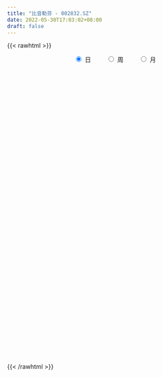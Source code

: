 ```yaml
---
title: "比音勒芬 - 002832.SZ"
date: 2022-05-30T17:03:02+08:00
draft: false
---
```

{{< rawhtml >}}
    <div style="text-align: center">
        <label style="padding: 1rem;"><input style="margin-right: .5rem" type="radio" name="period" value="D" checked onclick="period_change(this)">日</label>
        <label style="padding: 1rem;"><input style="margin-right: .5rem" type="radio" name="period" value="W" onclick="period_change(this)">周</label>
        <label style="padding: 1rem;"><input style="margin-right: .5rem" type="radio" name="period" value="M" onclick="period_change(this)">月</label>
    </div>
    <div id="chart" style="height: 700px;"></div> 
    <script type="text/javascript">
        const D_v = [31095.25,28298.16,28708.47,22265.37,25855.12,61989.12,33542.66,46632.98,72041.82,51625.6,141077.84,60996.74,45576.62,89212.61,60672.39,52109.45,39922.81,33718.55,26358.1,33351.91,23350.65,78663.39,47189.46,30740.96,36079.73,28774.46,31901.13,50695.55,47678.76,36410.53,38084.11,33193.71,40338.37,36849.42,36029.01,51735.85,88504.7,46255.34,72265.17,55373.95,37856.73,21311.08,36491.86,21344.39,37759.54,35516.59,30039.54,35761.53,36277.47,37325.4,31688.03,22066.62,37197.02,19528.69,54037.92,85613.57,61662.5,49482.1,42688.82,31512.76,24110.54,43209.8,30312.35,50744.04,41322.55,42572.52,52702.55,48935.84,34698.28,27561.57,57666.26,38979.44,51743.74,30324.91,42586.35,48223.02,33499.56,76053.47,66602.47,45040.58,49835.38,24981.3,89288.32,69700.12,40066.7,46380.34,43558.03,34465.03,34798.62,29183.43,51936.4,35725.85,37809.29,23827.16,33274.79,24809.07,32519.78,19708.7,20140.22,36241.15,37484.84,23471.95,16298.86,32169.69,41837.3,23373.08,21864.82,21605.9,25476.34,72157.84,49349.41,43020.09,40562.37,24824.8,24406.32,35270.4,20894.94,23123.82,24092.62,16543.27,19397.43,25514.36,12348.36,25366.65,27708.95,21210.71,13253.84,19311.07,17795.62,12158.15,28904.68,27813.94,23929.13,32082.73,61011.62,51843.47,35230.65,33227.6,45897.17,59569.84,29996.86,28187.76,22404.21,26837.08,33386.99,36927.88,21507.98,39401.94,26177.93,28827.27,16188.8,31614.38,28116.22,62051.09,59644.88,36069.62,30669.53,18026.57,33107.77,44034.86,25544.02,14184.31,19612.28,22538.74,17985.78,41865.42,21342.77,19242.3,22482.5,20461.0,35789.95,28577.41,25697.68,27156.88,25256.0,26635.6,33194.45,30292.95,24227.85,27745.54,34533.19,17505.69,11307.68,18884.66,24299.71,33932.15,30252.55,28908.66,34894.82,18428.06,34712.22,19350.71,26495.12,27884.49,27799.2,64058.51,64882.44,37389.62,25270.6,24789.92,39779.48,41689.99,35356.01,21164.7,12420.92,32516.04,22494.38,10537.0,32235.59,18102.6,26843.43,17435.47,25563.21,21725.85,26789.38,26289.28,11306.94,27761.49,18681.82,14012.45,12877.34,22194.59,72048.78,37296.84,43317.58,33417.88,35597.62,43979.31,39050.79,38710.28,47310.58,46988.93,55859.96,67446.13,42188.7,31863.69,42817.54,27907.16,23800.03,15742.83,16550.49,20083.72,13460.61,22034.77,16260.06,26545.15,18631.53,15780.22,19432.9,17922.33]
const D_histogram = [0.0,-0.021442735,-0.0021773823,-0.0120087854,-0.0307023577,0.0091575923,0.032534083,0.0486892754,0.1079193035,0.1516958158,0.2336000262,0.2626789833,0.2685099868,0.2872316789,0.2909541889,0.2856808082,0.24223019,0.1671187027,0.0940031276,0.0024317827,-0.0448392261,0.0132797703,0.0397940598,0.0115844355,0.0243196787,0.0153254822,0.0032378272,0.0919968438,0.1180207732,0.1239076766,0.1266652612,0.0961340656,0.0801662177,0.0323652415,0.0228588451,-0.0910851633,-0.2298463704,-0.2672363536,-0.1900182627,-0.0745751631,-0.0469924366,-0.0528433578,-0.0473138541,-0.0833347728,-0.1471495384,-0.1736501586,-0.2126304268,-0.1950015251,-0.2457553958,-0.2621210455,-0.1942125259,-0.1780699023,-0.108659659,-0.0520110807,0.0059130211,0.1426350752,0.2855159773,0.2983955267,0.370750866,0.3468347946,0.2802716506,0.1802560524,0.0883559592,0.02530398,-0.0208861806,0.0480695505,0.0272043559,0.032121362,0.0573344198,0.0268077157,-0.0792360893,-0.1522062969,-0.1811291876,-0.2066802996,-0.2417092578,-0.2075394295,-0.2136401432,-0.10632876,-0.0411678189,-0.0057479726,-0.0137872934,-0.0294678206,0.0658232493,0.1661733991,0.1919412586,0.1206726923,0.0641585127,0.0139648437,-0.0660439138,-0.1495464695,-0.1807429039,-0.1777457332,-0.2551769335,-0.2577630226,-0.2235635878,-0.1803544763,-0.137819539,-0.1384660991,-0.1173270746,-0.1357044826,-0.0869562703,-0.0393355952,-0.0267371714,-0.0411567433,-0.0748518524,-0.0880590604,-0.0741300913,-0.0807681594,-0.1169959515,-0.1185501003,-0.0590910356,-0.0109592272,0.0128966431,0.0145132776,0.0116456144,-0.0156069407,-0.0451920987,-0.0637363793,-0.0499923497,-0.0223607647,0.0004523863,0.0375556246,0.0586106438,0.0932585147,0.0935539632,0.0982545047,0.0822713622,0.0929032117,0.0671172541,0.0337439752,-0.0301539121,-0.0676460147,-0.0979550856,-0.1289698033,-0.1744614318,-0.1866775767,-0.1827150164,-0.1281981083,-0.0739165169,0.0388054799,0.116427078,0.1421869474,0.1369573253,0.1154569657,0.0929186537,0.0732521952,0.0466771007,0.0859816079,0.0871024232,0.0665858676,0.0461947091,0.0625836898,0.0493316632,0.1004082702,0.1569896155,0.1798739638,0.1672645498,0.1409844061,0.1371863324,0.155662307,0.1586961243,0.1470631218,0.1258736989,0.0829257971,0.041804207,-0.0292974901,-0.0598747265,-0.097136002,-0.1447083097,-0.1971960876,-0.2221222456,-0.2158350261,-0.1981178175,-0.1596738418,-0.097126565,-0.0225292666,0.0710778264,0.1498328453,0.1452476509,0.1062046858,0.0371580662,0.0083619519,-0.0198806863,-0.0462505785,-0.0106084748,0.0180231195,0.0579494377,0.079755629,0.1214265886,0.1558564145,0.2097527836,0.2017093923,0.16629245,0.1203013098,0.0366340226,-0.0976161178,-0.1497350109,-0.1051825365,-0.1067950724,-0.1612657152,-0.2048004924,-0.2132048686,-0.2005782116,-0.124558508,-0.0858967687,-0.0182361996,0.0475023668,0.0580659129,0.0429333723,0.0021796151,-0.0761141484,-0.1111181821,-0.1354079441,-0.1297022711,-0.0873305776,-0.0865407935,-0.0886835436,-0.1376604362,-0.1626949021,-0.1569996701,-0.1204971987,-0.1486490152,-0.0693678707,-0.0116252657,0.0123861644,0.0139685981,0.0205234794,-0.0046569386,-0.0783921164,-0.091086286,-0.1291039214,-0.0843419409,0.0107886111,0.1031215925,0.2064947741,0.2579294421,0.2990529579,0.2906711501,0.313578565,0.3075950105,0.3022610517,0.2586343494,0.2067438874,0.1685154259,0.1136665414,0.0510164978,-0.0114406894,-0.0372916282,-0.0240802728,-0.0099974644]
const D_fast = [0.0,-0.0268034188,-0.0080824117,-0.0209160111,-0.0472851729,-0.0051358247,0.0263741868,0.0547016979,0.140911552,0.2226120182,0.3629162352,0.4576649381,0.5306234382,0.6211530502,0.6976141074,0.7637609287,0.780867858,0.7475360463,0.6979212532,0.606957854,0.5484770386,0.6099159776,0.646378782,0.6210652666,0.6398804295,0.6347176035,0.6234394053,0.7351976329,0.7907267556,0.8275905781,0.8620144781,0.8555167988,0.8595905054,0.8198808395,0.8160891544,0.6793738552,0.4831510555,0.3789519839,0.4086655091,0.505464818,0.5212994353,0.5022376746,0.4959387148,0.4390841029,0.3384819527,0.2685687929,0.1764309179,0.1453094384,0.0331167188,-0.0487791923,-0.0294238042,-0.0577986562,-0.0155533277,0.0280924805,0.0874948375,0.2598756604,0.4741355569,0.5616139879,0.7266570437,0.789449671,0.7929544397,0.7380028546,0.6681917511,0.6114657669,0.5600540611,0.6410271798,0.6269630742,0.6399104208,0.6794570836,0.6556323085,0.5297794811,0.4187576992,0.3445525117,0.2673313248,0.1718750521,0.1541600231,0.0946492736,0.1753784667,0.2302474532,0.2642303063,0.2527441622,0.2296966799,0.341443562,0.4833370616,0.5570902358,0.5159898425,0.4755152911,0.428812833,0.3322930971,0.211403924,0.1350217636,0.093582501,-0.0476429326,-0.1146697774,-0.1363612396,-0.1382407471,-0.1301606946,-0.1654237794,-0.1736165236,-0.2259200523,-0.1989109075,-0.1611241313,-0.1552100003,-0.179918758,-0.2323268303,-0.2675488033,-0.2721523571,-0.298982465,-0.364459245,-0.3956509189,-0.3509646131,-0.3055726115,-0.2784925804,-0.2732476265,-0.2732038861,-0.3043581764,-0.345241359,-0.3797197345,-0.3784737923,-0.3564323985,-0.3335061508,-0.2870140064,-0.2513063262,-0.1933438266,-0.1696598873,-0.1403957197,-0.1358110217,-0.1019533692,-0.1109600133,-0.1358972984,-0.2073336637,-0.2617372699,-0.3165351122,-0.3797922808,-0.4688992673,-0.5277848063,-0.5695010001,-0.5470336191,-0.5112311569,-0.3888077901,-0.2820794225,-0.2207728163,-0.191763107,-0.1843992253,-0.1837078738,-0.1850612836,-0.1999671028,-0.1391671937,-0.1162707726,-0.1201408613,-0.1289833426,-0.0969484394,-0.0978675501,-0.0216888756,0.0741398736,0.1419927128,0.1711994362,0.180165394,0.2106639035,0.2680554548,0.3107633031,0.3358960812,0.346175083,0.3239586305,0.2932880921,0.2148620225,0.1693161045,0.1077708285,0.0240214433,-0.0777653564,-0.1582220758,-0.2058936129,-0.2377058586,-0.2391803434,-0.2009147079,-0.1319497261,-0.0205731765,0.0956400538,0.127366772,0.1148749784,0.0551178754,0.0284122491,-0.0048005607,-0.0427330976,-0.0097431125,0.0233942617,0.0778079393,0.1195530379,0.1915806446,0.2649745741,0.3713091391,0.4136930959,0.419849266,0.4039334533,0.3294246718,0.170770502,0.0812178561,0.0994746964,0.0711633924,-0.0236236793,-0.1183585795,-0.1800641729,-0.2175820688,-0.1727019922,-0.1555144451,-0.0924129259,-0.0147987678,0.0102812565,0.005882059,-0.0343267944,-0.1316490951,-0.1944326742,-0.2525744223,-0.279294317,-0.2587552679,-0.2796006822,-0.3039143182,-0.3873063199,-0.4530145113,-0.4865691968,-0.4801910251,-0.5455050954,-0.4835659186,-0.42872963,-0.4016216588,-0.3965470756,-0.3848613244,-0.4112059771,-0.5045391839,-0.5400049251,-0.6102985408,-0.5866220455,-0.4887943407,-0.3706809613,-0.2156840861,-0.0997670575,0.0161196977,0.0804056774,0.1817077336,0.2526229317,0.3228542358,0.3438861209,0.3436816307,0.3475820257,0.3211497766,0.2712538574,0.2059364978,0.170762652,0.1779539392,0.1895373815]
const D_slow = [0.0,-0.0053606838,-0.0059050293,-0.0089072257,-0.0165828151,-0.014293417,-0.0061598963,0.0060124226,0.0329922484,0.0709162024,0.129316209,0.1949859548,0.2621134515,0.3339213712,0.4066599184,0.4780801205,0.538637668,0.5804173437,0.6039181256,0.6045260712,0.5933162647,0.5966362073,0.6065847222,0.6094808311,0.6155607508,0.6193921213,0.6202015781,0.6432007891,0.6727059824,0.7036829015,0.7353492168,0.7593827332,0.7794242877,0.787515598,0.7932303093,0.7704590185,0.7129974259,0.6461883375,0.5986837718,0.580039981,0.5682918719,0.5550810324,0.5432525689,0.5224188757,0.4856314911,0.4422189515,0.3890613448,0.3403109635,0.2788721145,0.2133418532,0.1647887217,0.1202712461,0.0931063313,0.0801035612,0.0815818164,0.1172405852,0.1886195796,0.2632184612,0.3559061777,0.4426148764,0.512682789,0.5577468021,0.5798357919,0.5861617869,0.5809402418,0.5929576294,0.5997587183,0.6077890588,0.6221226638,0.6288245927,0.6090155704,0.5709639962,0.5256816993,0.4740116244,0.4135843099,0.3616994526,0.3082894168,0.2817072268,0.271415272,0.2699782789,0.2665314556,0.2591645004,0.2756203127,0.3171636625,0.3651489772,0.3953171502,0.4113567784,0.4148479893,0.3983370109,0.3609503935,0.3157646675,0.2713282342,0.2075340009,0.1430932452,0.0872023482,0.0421137292,0.0076588444,-0.0269576803,-0.056289449,-0.0902155697,-0.1119546372,-0.121788536,-0.1284728289,-0.1387620147,-0.1574749778,-0.1794897429,-0.1980222658,-0.2182143056,-0.2474632935,-0.2771008186,-0.2918735775,-0.2946133843,-0.2913892235,-0.2877609041,-0.2848495005,-0.2887512357,-0.3000492603,-0.3159833552,-0.3284814426,-0.3340716338,-0.3339585372,-0.324569631,-0.3099169701,-0.2866023414,-0.2632138506,-0.2386502244,-0.2180823838,-0.1948565809,-0.1780772674,-0.1696412736,-0.1771797516,-0.1940912553,-0.2185800267,-0.2508224775,-0.2944378354,-0.3411072296,-0.3867859837,-0.4188355108,-0.43731464,-0.42761327,-0.3985065005,-0.3629597637,-0.3287204324,-0.2998561909,-0.2766265275,-0.2583134787,-0.2466442035,-0.2251488016,-0.2033731958,-0.1867267289,-0.1751780516,-0.1595321292,-0.1471992134,-0.1220971458,-0.0828497419,-0.037881251,0.0039348865,0.039180988,0.0734775711,0.1123931478,0.1520671789,0.1888329593,0.2203013841,0.2410328334,0.2514838851,0.2441595126,0.229190831,0.2049068305,0.1687297531,0.1194307312,0.0639001698,0.0099414132,-0.0395880411,-0.0795065016,-0.1037881428,-0.1094204595,-0.0916510029,-0.0541927916,-0.0178808788,0.0086702926,0.0179598092,0.0200502971,0.0150801256,0.003517481,0.0008653623,0.0053711421,0.0198585016,0.0397974088,0.070154056,0.1091181596,0.1615563555,0.2119837036,0.2535568161,0.2836321435,0.2927906492,0.2683866197,0.230952867,0.2046572329,0.1779584648,0.137642036,0.0864419129,0.0331406957,-0.0170038572,-0.0481434842,-0.0696176764,-0.0741767263,-0.0623011346,-0.0477846563,-0.0370513133,-0.0365064095,-0.0555349466,-0.0833144921,-0.1171664782,-0.1495920459,-0.1714246903,-0.1930598887,-0.2152307746,-0.2496458837,-0.2903196092,-0.3295695267,-0.3596938264,-0.3968560802,-0.4141980479,-0.4171043643,-0.4140078232,-0.4105156737,-0.4053848038,-0.4065490385,-0.4261470676,-0.4489186391,-0.4811946194,-0.5022801046,-0.4995829519,-0.4738025537,-0.4221788602,-0.3576964997,-0.2829332602,-0.2102654727,-0.1318708314,-0.0549720788,0.0205931841,0.0852517715,0.1369377433,0.1790665998,0.2074832351,0.2202373596,0.2173771872,0.2080542802,0.202034212,0.1995348459]
const D_data = [['2021-05-19', 21.6209, 20.8996, 20.8007, 21.6209],['2021-05-20', 20.9589, 20.5636, 20.2276, 21.028],['2021-05-21', 20.7019, 21.0577, 20.3067, 21.2454],['2021-05-24', 20.9292, 20.7118, 20.4944, 20.9786],['2021-05-25', 20.6328, 20.5043, 20.3462, 20.7415],['2021-05-26', 20.6031, 21.2849, 20.3758, 21.8185],['2021-05-27', 21.1861, 21.2652, 21.0478, 21.4925],['2021-05-28', 21.0972, 21.3146, 20.9786, 21.7],['2021-05-31', 21.3146, 22.1249, 20.8502, 22.3818],['2021-06-01', 22.1644, 22.3225, 21.7197, 22.3719],['2021-06-02', 22.5695, 23.3107, 22.2533, 23.8542],['2021-06-03', 23.4391, 23.1723, 22.8462, 23.4688],['2021-06-04', 22.9352, 23.2217, 22.5004, 23.3996],['2021-06-07', 24.6941, 23.7158, 23.4292, 24.872],['2021-06-08', 23.864, 23.8739, 23.4194, 24.1802],['2021-06-09', 23.9629, 24.0518, 23.8047, 24.9708],['2021-06-10', 24.4075, 23.7257, 23.4589, 24.4075],['2021-06-11', 23.9431, 23.2514, 23.0834, 24.121],['2021-06-15', 23.1921, 23.0636, 22.7474, 23.4589],['2021-06-16', 23.113, 22.5103, 22.3324, 23.1624],['2021-06-17', 22.6288, 22.7573, 22.3126, 22.9945],['2021-06-18', 22.7573, 24.1802, 22.5399, 24.5656],['2021-06-21', 24.0221, 24.121, 23.0834, 24.3581],['2021-06-22', 23.9431, 23.5379, 23.3502, 24.1111],['2021-06-23', 23.7158, 24.1111, 23.0537, 24.2395],['2021-06-24', 24.2099, 23.953, 23.9134, 24.4569],['2021-06-25', 23.9134, 23.953, 23.37, 24.2],['2021-06-28', 23.9332, 25.5538, 23.4787, 25.5834],['2021-06-29', 25.5736, 25.2573, 24.8621, 25.6328],['2021-06-30', 25.4056, 25.287, 24.8917, 25.8799],['2021-07-01', 25.3463, 25.4747, 25.0894, 26.1566],['2021-07-02', 25.4747, 25.1783, 24.6052, 25.8898],['2021-07-05', 25.0399, 25.4154, 24.704, 25.8305],['2021-07-06', 25.5439, 25.0004, 24.2395, 25.6724],['2021-07-07', 24.7, 25.46, 24.63, 25.58],['2021-07-08', 25.5, 23.9, 23.82, 25.65],['2021-07-09', 23.9, 22.88, 22.26, 24.25],['2021-07-12', 22.82, 23.57, 22.57, 23.94],['2021-07-13', 23.45, 25.02, 23.4, 25.18],['2021-07-14', 25.0, 26.0, 22.52, 26.26],['2021-07-15', 26.2, 25.32, 24.65, 26.46],['2021-07-16', 25.37, 25.0, 24.84, 25.5],['2021-07-19', 25.09, 25.18, 24.8, 26.11],['2021-07-20', 24.86, 24.6, 24.32, 25.09],['2021-07-21', 24.7, 23.96, 23.78, 24.8],['2021-07-22', 23.95, 24.12, 23.66, 24.3],['2021-07-23', 24.14, 23.69, 23.41, 24.3],['2021-07-26', 23.79, 24.23, 23.4, 24.46],['2021-07-27', 24.29, 23.15, 23.15, 24.49],['2021-07-28', 23.15, 23.23, 21.51, 23.85],['2021-07-29', 23.12, 24.27, 23.12, 24.42],['2021-07-30', 24.21, 23.72, 23.55, 24.36],['2021-08-02', 23.69, 24.52, 23.28, 24.54],['2021-08-03', 24.32, 24.65, 24.12, 24.91],['2021-08-04', 25.74, 24.97, 24.71, 26.36],['2021-08-05', 24.54, 26.56, 24.41, 26.98],['2021-08-06', 26.58, 27.59, 26.05, 27.77],['2021-08-09', 26.92, 26.65, 26.3, 27.48],['2021-08-10', 26.77, 27.94, 26.5, 28.18],['2021-08-11', 27.61, 27.21, 27.0, 28.08],['2021-08-12', 26.99, 26.75, 26.69, 27.86],['2021-08-13', 26.77, 26.14, 25.77, 27.07],['2021-08-16', 26.14, 25.91, 25.45, 26.23],['2021-08-17', 25.9, 25.98, 25.71, 27.18],['2021-08-18', 25.87, 25.98, 25.52, 26.7],['2021-08-19', 26.47, 27.58, 26.17, 27.85],['2021-08-20', 27.85, 26.7, 26.02, 27.86],['2021-08-23', 26.7, 27.09, 26.29, 27.83],['2021-08-24', 27.5, 27.55, 26.91, 27.7],['2021-08-25', 27.65, 26.96, 26.66, 27.65],['2021-08-26', 27.08, 25.71, 25.6, 27.08],['2021-08-27', 25.51, 25.63, 25.41, 26.43],['2021-08-30', 25.88, 25.85, 25.4, 26.37],['2021-08-31', 25.85, 25.66, 25.37, 26.14],['2021-09-01', 25.56, 25.26, 24.81, 25.69],['2021-09-02', 25.29, 26.0, 24.78, 26.28],['2021-09-03', 26.0, 25.45, 25.19, 26.2],['2021-09-06', 25.72, 27.06, 25.72, 27.45],['2021-09-07', 26.98, 26.98, 26.62, 27.85],['2021-09-08', 26.84, 26.9, 26.15, 27.23],['2021-09-09', 26.9, 26.46, 25.57, 26.95],['2021-09-10', 26.46, 26.32, 26.29, 27.19],['2021-09-13', 26.8, 27.98, 26.2, 27.99],['2021-09-14', 28.02, 28.71, 28.02, 29.69],['2021-09-15', 29.01, 28.31, 28.01, 29.01],['2021-09-16', 28.7, 27.15, 27.03, 29.52],['2021-09-17', 27.18, 27.12, 26.0, 27.38],['2021-09-22', 26.78, 27.0, 26.51, 27.79],['2021-09-23', 27.0, 26.31, 26.28, 27.22],['2021-09-24', 26.36, 25.79, 25.71, 26.74],['2021-09-27', 25.75, 26.05, 24.88, 26.3],['2021-09-28', 26.13, 26.3, 25.7, 27.09],['2021-09-29', 26.19, 24.95, 24.95, 26.3],['2021-09-30', 24.73, 25.49, 24.6, 25.85],['2021-10-08', 25.75, 25.86, 25.41, 26.33],['2021-10-11', 25.78, 26.03, 25.73, 26.47],['2021-10-12', 26.06, 26.13, 25.3, 26.27],['2021-10-13', 26.12, 25.59, 25.45, 26.25],['2021-10-14', 25.45, 25.81, 25.1, 26.05],['2021-10-15', 25.42, 25.21, 24.78, 25.68],['2021-10-18', 24.88, 26.03, 24.75, 26.25],['2021-10-19', 26.01, 26.21, 25.77, 26.75],['2021-10-20', 26.13, 25.89, 25.79, 26.42],['2021-10-21', 25.84, 25.5, 25.19, 26.09],['2021-10-22', 25.29, 25.06, 24.88, 25.48],['2021-10-25', 25.0, 25.1, 24.81, 25.28],['2021-10-26', 25.23, 25.35, 25.0, 25.65],['2021-10-27', 25.22, 25.02, 24.8, 25.75],['2021-10-28', 25.05, 24.42, 24.15, 25.31],['2021-10-29', 24.68, 24.62, 24.01, 25.4],['2021-11-01', 24.21, 25.43, 24.16, 25.48],['2021-11-02', 25.3, 25.51, 25.0, 25.78],['2021-11-03', 25.4, 25.36, 24.88, 25.73],['2021-11-04', 25.48, 25.12, 25.0, 25.73],['2021-11-05', 25.0, 25.03, 24.91, 25.49],['2021-11-08', 24.88, 24.6, 24.48, 25.19],['2021-11-09', 24.6, 24.35, 24.05, 24.8],['2021-11-10', 24.45, 24.27, 24.01, 24.7],['2021-11-11', 24.46, 24.57, 23.89, 24.59],['2021-11-12', 24.69, 24.78, 24.42, 24.8],['2021-11-15', 25.23, 24.8, 24.4, 25.23],['2021-11-16', 24.86, 25.11, 24.63, 25.49],['2021-11-17', 25.12, 25.06, 25.0, 25.3],['2021-11-18', 25.29, 25.4, 25.03, 25.99],['2021-11-19', 25.3, 25.1, 24.7, 25.54],['2021-11-22', 25.1, 25.21, 24.9, 25.39],['2021-11-23', 25.08, 24.96, 24.92, 25.43],['2021-11-24', 24.98, 25.32, 24.81, 25.43],['2021-11-25', 25.29, 24.86, 24.85, 25.72],['2021-11-26', 25.1, 24.62, 24.56, 25.1],['2021-11-29', 24.48, 23.95, 23.79, 24.5],['2021-11-30', 23.96, 23.94, 23.6, 24.13],['2021-12-01', 23.88, 23.75, 23.6, 24.09],['2021-12-02', 23.75, 23.45, 23.11, 23.77],['2021-12-03', 23.4, 22.9, 22.21, 23.4],['2021-12-06', 23.17, 22.97, 22.72, 23.65],['2021-12-07', 22.89, 22.95, 22.45, 23.15],['2021-12-08', 22.95, 23.56, 22.95, 23.73],['2021-12-09', 23.5, 23.71, 23.04, 23.85],['2021-12-10', 23.6, 24.82, 23.43, 25.0],['2021-12-13', 24.88, 24.9, 24.57, 25.05],['2021-12-14', 25.1, 24.58, 24.36, 25.2],['2021-12-15', 24.6, 24.31, 24.15, 24.9],['2021-12-16', 24.33, 24.09, 23.64, 24.58],['2021-12-17', 24.08, 24.0, 23.45, 24.26],['2021-12-20', 24.0, 23.95, 23.5, 24.39],['2021-12-21', 23.79, 23.75, 23.66, 24.18],['2021-12-22', 23.83, 24.63, 23.83, 24.7],['2021-12-23', 24.63, 24.3, 24.03, 24.88],['2021-12-24', 24.45, 24.01, 23.7, 24.66],['2021-12-27', 24.16, 23.92, 23.86, 24.39],['2021-12-28', 23.92, 24.39, 23.76, 24.45],['2021-12-29', 24.39, 24.05, 23.82, 24.43],['2021-12-30', 24.02, 25.0, 23.98, 25.13],['2021-12-31', 25.24, 25.45, 24.88, 25.58],['2022-01-04', 25.4, 25.37, 24.96, 25.78],['2022-01-05', 25.38, 25.09, 24.88, 25.51],['2022-01-06', 24.9, 24.94, 24.9, 25.45],['2022-01-07', 24.9, 25.26, 24.88, 25.66],['2022-01-10', 25.44, 25.71, 25.25, 26.5],['2022-01-11', 25.68, 25.72, 25.41, 26.2],['2022-01-12', 25.72, 25.66, 25.38, 25.9],['2022-01-13', 25.65, 25.59, 25.29, 26.13],['2022-01-14', 25.51, 25.26, 25.01, 25.67],['2022-01-17', 25.46, 25.14, 25.11, 25.78],['2022-01-18', 25.13, 24.5, 23.99, 25.34],['2022-01-19', 24.38, 24.73, 24.1, 24.8],['2022-01-20', 24.54, 24.43, 24.26, 25.33],['2022-01-21', 24.1, 24.0, 23.9, 24.6],['2022-01-24', 23.97, 23.55, 23.23, 24.0],['2022-01-25', 23.48, 23.53, 23.02, 23.89],['2022-01-26', 23.37, 23.7, 23.21, 23.8],['2022-01-27', 23.54, 23.74, 23.54, 24.15],['2022-01-28', 23.73, 24.0, 23.51, 24.35],['2022-02-07', 24.15, 24.46, 23.9, 24.65],['2022-02-08', 24.46, 24.92, 24.17, 24.99],['2022-02-09', 24.77, 25.62, 24.61, 25.73],['2022-02-10', 25.58, 25.98, 25.31, 26.55],['2022-02-11', 25.85, 25.25, 25.06, 25.9],['2022-02-14', 25.32, 24.8, 24.4, 25.35],['2022-02-15', 25.05, 24.19, 24.04, 25.05],['2022-02-16', 24.2, 24.45, 24.12, 24.56],['2022-02-17', 24.37, 24.3, 24.15, 24.6],['2022-02-18', 24.07, 24.15, 24.01, 24.31],['2022-02-21', 24.14, 24.93, 23.98, 24.96],['2022-02-22', 24.86, 25.02, 24.71, 25.22],['2022-02-23', 25.02, 25.38, 24.73, 25.42],['2022-02-24', 25.26, 25.38, 24.96, 25.86],['2022-02-25', 25.4, 25.89, 25.28, 26.19],['2022-02-28', 25.89, 26.13, 25.56, 26.3],['2022-03-01', 26.32, 26.78, 25.95, 26.9],['2022-03-02', 26.75, 26.32, 25.92, 26.78],['2022-03-03', 26.32, 26.04, 25.83, 26.48],['2022-03-04', 26.04, 25.84, 25.51, 26.5],['2022-03-07', 25.69, 25.12, 24.98, 25.98],['2022-03-08', 25.32, 23.91, 23.7, 25.4],['2022-03-09', 23.8, 24.37, 23.31, 24.62],['2022-03-10', 24.9, 25.49, 24.9, 26.2],['2022-03-11', 25.58, 24.97, 24.45, 25.58],['2022-03-14', 24.7, 24.07, 24.07, 24.96],['2022-03-15', 23.92, 23.81, 23.43, 24.55],['2022-03-16', 24.07, 23.95, 22.61, 24.3],['2022-03-17', 24.15, 24.06, 23.6, 24.73],['2022-03-18', 23.8, 24.96, 23.68, 24.96],['2022-03-21', 24.69, 24.71, 24.46, 25.2],['2022-03-22', 24.66, 25.31, 24.6, 25.79],['2022-03-23', 25.01, 25.65, 25.01, 25.77],['2022-03-24', 25.28, 25.2, 24.8, 25.61],['2022-03-25', 25.25, 24.9, 24.74, 26.08],['2022-03-28', 24.91, 24.44, 24.06, 24.91],['2022-03-29', 24.45, 23.61, 23.5, 24.59],['2022-03-30', 23.8, 23.76, 23.5, 24.0],['2022-03-31', 23.6, 23.62, 23.45, 23.96],['2022-04-01', 23.45, 23.82, 23.23, 24.05],['2022-04-06', 23.78, 24.3, 23.7, 24.55],['2022-04-07', 24.28, 23.8, 23.41, 24.28],['2022-04-08', 23.56, 23.66, 23.41, 23.8],['2022-04-11', 23.8, 22.81, 22.75, 23.8],['2022-04-12', 22.77, 22.75, 22.46, 22.97],['2022-04-13', 22.67, 22.91, 22.3, 23.27],['2022-04-14', 22.91, 23.25, 22.8, 23.35],['2022-04-15', 23.05, 22.3, 22.0, 23.22],['2022-04-18', 23.98, 23.64, 22.58, 24.5],['2022-04-19', 23.65, 23.65, 23.49, 24.14],['2022-04-20', 23.98, 23.39, 23.31, 24.15],['2022-04-21', 23.28, 23.13, 22.99, 23.8],['2022-04-22', 22.73, 23.17, 22.73, 23.56],['2022-04-25', 22.8, 22.67, 22.33, 23.87],['2022-04-26', 22.33, 21.7, 21.13, 22.67],['2022-04-27', 21.5, 22.1, 21.11, 22.11],['2022-04-28', 22.1, 21.49, 21.2, 22.15],['2022-04-29', 21.26, 22.39, 21.26, 22.57],['2022-05-05', 23.0, 23.3, 22.3, 23.45],['2022-05-06', 23.3, 23.75, 22.9, 24.33],['2022-05-09', 23.94, 24.48, 23.9, 24.63],['2022-05-10', 24.14, 24.38, 23.9, 24.45],['2022-05-11', 24.49, 24.68, 24.17, 24.88],['2022-05-12', 24.21, 24.35, 24.1, 24.65],['2022-05-13', 24.35, 25.0, 24.32, 25.2],['2022-05-16', 24.94, 24.92, 24.68, 25.3],['2022-05-17', 24.73, 25.14, 24.65, 25.24],['2022-05-18', 25.34, 24.76, 24.36, 25.34],['2022-05-19', 24.35, 24.6, 24.3, 24.87],['2022-05-20', 24.84, 24.7, 24.3, 25.3],['2022-05-23', 24.71, 24.38, 24.19, 25.1],['2022-05-24', 24.3, 24.06, 23.99, 24.88],['2022-05-25', 24.06, 23.77, 23.63, 24.09],['2022-05-26', 23.93, 24.0, 23.58, 24.48],['2022-05-27', 23.84, 24.46, 23.82, 24.51],['2022-05-30', 24.46, 24.56, 24.2, 24.77]]
const W_v = [14137.26,11367.38,10082.98,9686.79,13658.77,12522.8,22187.71,14402.04,18481.97,17553.7,11024.66,12613.81,13620.81,33713.9,26748.78,33573.41,21972.37,15014.15,18599.46,10489.83,6969.39,4511.02,6044.88,4651.0,4098.82,3838.33,8385.71,14388.92,5868.23,2289.23,1004.0,4631.06,16250.22,14638.35,11674.24,17652.94,20875.21,33783.16,27891.7,30034.14,19186.89,23694.48,28192.71,29199.64,49053.78,33284.93,60736.93,45524.84,54480.94,39123.84,38087.43,42874.95,26612.5,48008.82,36304.4,34784.47,26750.3,23059.09,45106.84,18519.05,15104.4,11775.28,27432.36,32555.63,27643.65,48974.23,25773.95,34774.27,22827.66,26737.78,27719.55,19951.94,25883.62,27770.89,21060.27,31285.32,34160.9,22799.85,30423.95,30141.71,66893.53,56360.89,55370.68,77295.66,49170.18,36922.24,83253.92,42790.59,51864.12,42094.1,12601.61,51082.73,42102.4,36984.44,52522.8,38568.78,34148.26,36549.27,71136.35,85021.1,59905.39,65335.12,63658.03,72509.47,64522.57,95373.66,100525.2,137426.27,87160.97,81598.0,378674.35,175512.54,31635.63,98338.55,99142.87,109102.38,93240.67,70216.5,54898.36,92421.08,56777.01,70662.56,73713.61,73199.35,103991.54,113248.52,107420.36,192985.79,108729.78,236348.13,145901.98,131117.98,267414.95,341179.22,644559.3999999999,242196.19,162614.29,170195.74,102085.06,103621.12,188539.08,140255.93,150766.61,169226.71,257349.77,213501.64,234241.44,492837.05,429253.5800000001,220156.28,471463.45,664153.59,493764.08,618810.15,395914.66,419487.51,425794.57,376359.52,358183.77,282811.44,288627.86,149416.72,483424.75,185095.81,95010.42,440286.56,365538.9300000001,359374.49,360215.88,273192.99,238269.48,157738.1,156497.11,144812.9,213008.14,175479.85,103817.96,200164.78,181720.85,185964.99,195450.69,151755.85,115773.55,139018.93,349146.52,229069.18,291137.5699999999,240566.22,286364.99,290088.1,154279.78,137262.97,176441.51,285843.0699999999,144455.71,197741.71,163306.95,190285.25,371318.62,275635.81,161724.05,174685.74,206062.66,253457.35,233062.27,161151.92,163119.05,258039.7,191004.02,217654.01,207841.39,206377.58,262513.2,288993.51,98447.08,149298.7,33274.79,133418.92,151262.64,164477.98,182162.99,119925.05,110335.75,83729.39,173742.1,225768.73,140812.9,152843.0,197615.37,117873.49,125914.21,122918.77,137682.92,139606.85,109976.76,152287.89,126870.6,219400.37,162780.1,110203.93,109670.56,64385.6,95527.69,221678.7,216039.89,123306.09,168577.12,87872.42,96649.86,17922.33]
const W_histogram = [0.0,0.0113595442,0.0086811295,0.0080906551,0.0238759613,0.0217485649,0.044314931,0.047672735,0.065745851,0.068204798,0.0454168911,0.057092848,0.0532773465,0.1039610544,0.1294887425,0.1947708897,0.1765964351,0.1781262553,0.1604409495,0.1253957836,0.0659729118,0.0227425961,0.031774634,0.024675927,-0.0031046272,-0.0314911088,-0.0348361085,-0.0699600744,-0.1009719135,-0.0898598118,-0.0704706383,-0.0800302639,-0.0125816118,-0.0310649505,-0.087805875,-0.1006210763,-0.1072757201,-0.0322563221,-0.0111000087,0.0770141544,0.1748982748,0.2315245154,0.2808184596,0.2791007556,0.228705224,0.209027845,0.1010966628,0.0144722033,-0.0563955857,-0.1561549096,-0.1667567468,-0.1243313296,-0.0919639371,-0.0861630242,-0.1467075011,-0.1394095889,-0.1390235522,-0.1570257116,-0.2379905572,-0.3029995206,-0.2895618213,-0.2653924365,-0.3193470174,-0.3672302322,-0.3575322053,-0.2549008015,-0.1950248232,-0.1053548041,-0.0666607267,-0.0461904375,0.0135884148,0.04293753,0.0484121269,0.0855716916,0.0590100584,0.0507371504,0.0331407987,0.0559091839,0.1003398382,0.1732953453,0.2141338438,0.2543578769,0.2590252409,0.3095582262,0.3797917904,0.4514888199,0.5478038152,0.5467077378,0.5371659785,0.4760343206,0.4057848773,0.3032477106,0.1929685112,0.0561703241,0.0722479576,0.0287053454,-0.0215134899,-0.0274460907,-0.0206529698,-0.0452235307,-0.1019670055,-0.1890833224,-0.2293441931,-0.2231043413,-0.2429948909,-0.2551967404,-0.2410577767,-0.2849099578,-0.279517819,-0.2650123205,-0.1311387085,-0.0944478274,-0.073260749,-0.0485992268,-0.0399813371,-0.0301714908,-0.0653769537,-0.0680775903,-0.0954186383,-0.1307584336,-0.1403197259,-0.1292776729,-0.1269977157,-0.1068356336,-0.0846197803,-0.0501225771,-0.0270185179,0.039263913,0.0094257568,-0.1193532761,-0.1998156595,-0.1909480621,-0.1768612327,-0.1304823167,-0.16314684,-0.27153493,-0.3326458004,-0.3380497049,-0.337567444,-0.3087265028,-0.2230522354,-0.1289300846,-0.0410454528,0.0373312159,0.0785790312,0.1580378699,0.2468251194,0.3728289642,0.4453281851,0.5179455101,0.6152929425,0.7481195673,0.8156817955,0.6490192439,0.4474867322,0.2576066923,0.1531348894,0.1331817914,0.0982014187,0.0579393291,-0.0460875091,-0.1126319567,-0.0491469759,-0.0309737097,0.0468277436,0.0802537901,0.0864518258,0.0529873894,0.0675619613,0.0381742542,0.0343968407,-0.0301411097,-0.1160749204,-0.2093863016,-0.2054607226,-0.2494354596,-0.2543358546,-0.3360743373,-0.3177668137,-0.3189680182,-0.2527857572,-0.1939255549,-0.1448190284,-0.0542476401,-0.0287138752,0.0664059655,0.1741507831,0.2969993888,0.3313917539,0.3721114526,0.3274115554,0.262308005,0.2023619909,0.2965272447,0.3378867335,0.3287109736,0.2964248733,0.2683225035,0.3490159353,0.3730636248,0.4168744148,0.3960523389,0.4276036357,0.2644850613,0.2692648974,0.1595213415,0.0689017688,0.239921954,0.2259109078,0.2244189601,0.1263176631,0.029315947,0.005030147,0.0231156752,-0.0691736515,-0.1599159855,-0.2018095157,-0.2755234862,-0.3327808786,-0.3944707271,-0.4005607764,-0.4126893976,-0.3906504051,-0.3985148946,-0.5029356447,-0.4289594918,-0.4209282818,-0.4007230521,-0.281773986,-0.2105502749,-0.1603683137,-0.2060502795,-0.2285432868,-0.1550298074,-0.1748131858,-0.0703955499,-0.0076780421,-0.0266981066,-0.0410085933,-0.054714445,-0.1322921515,-0.1868229764,-0.3002052556,-0.301533181,-0.3371698865,-0.2551042567,-0.1100056082,-0.0316720494,0.0046093167,0.0343187542]
const W_fast = [0.0,0.0141994302,0.013691298,0.0151234873,0.0368777839,0.0401875287,0.0738326276,0.0891086153,0.1236181941,0.1431283405,0.1316946564,0.1576438253,0.1671476604,0.243821632,0.3017215056,0.4156963752,0.4416710295,0.4877324135,0.510157345,0.506461125,0.4635314812,0.4259868145,0.4429625109,0.4420327857,0.4134760746,0.3772168159,0.365162789,0.3125488045,0.256293987,0.2449411359,0.2467126498,0.2171454581,0.2814487073,0.2551991309,0.1765067377,0.1385362673,0.1050626935,0.172018011,0.1903993222,0.297767024,0.4393757131,0.5538830825,0.6733816416,0.7414391265,0.7482199009,0.7807994832,0.6981424666,0.615136058,0.5301693726,0.3913713213,0.3390802974,0.3504228822,0.3597992904,0.3440594473,0.2468380951,0.2192836101,0.1849137587,0.1276551714,-0.0128073135,-0.1535661571,-0.2125189131,-0.2546976374,-0.3884889726,-0.5281797455,-0.6078647699,-0.5689585665,-0.5578387939,-0.4945074758,-0.4724785802,-0.4635559004,-0.4003799444,-0.3602964467,-0.3427188181,-0.2841663305,-0.295975449,-0.2915640695,-0.3008752215,-0.2641295404,-0.1946139265,-0.0783345831,0.0160373764,0.1198508787,0.1892745529,0.3171970948,0.4823786066,0.6669478411,0.9002137901,1.0357946472,1.1605443826,1.2184213048,1.2496180808,1.2228928417,1.1608557702,1.038100164,1.072239787,1.0358735111,0.9802763033,0.9674821799,0.9691120583,0.9332356148,0.8510003885,0.716613241,0.6190163221,0.5694800885,0.4888408162,0.4128397816,0.3667143011,0.2516346306,0.1871473147,0.135399733,0.2364886679,0.2495675921,0.2524394832,0.2649511987,0.2635737542,0.2658407278,0.2142910264,0.1945709923,0.1433752847,0.075345881,0.0307046572,0.009427292,-0.0200421797,-0.026589006,-0.0255280977,-0.0035615389,0.0127878909,0.0888863001,0.061404583,-0.0972127688,-0.2276290671,-0.2664984852,-0.296626964,-0.2828686272,-0.3563198605,-0.5325916831,-0.6768640035,-0.7667803343,-0.8506899343,-0.8990306189,-0.8691194103,-0.8072297806,-0.729606512,-0.6418970394,-0.5810044663,-0.4620361602,-0.3115426307,-0.0923315449,0.0914997223,0.2936034248,0.5447740928,0.8646306095,1.1361132865,1.1317055459,1.0420447173,0.9165663505,0.8503782699,0.8637206197,0.8532906018,0.8275133444,0.7119646289,0.6172621921,0.668460429,0.6788902678,0.768398657,0.821888151,0.8496991431,0.8294815541,0.8609466163,0.8411024728,0.8459242695,0.7738510416,0.6588985008,0.5132405443,0.4658009425,0.3594673406,0.290982982,0.1252259149,0.0640917352,-0.0168514739,-0.0138656523,-0.0034868387,0.0094149308,0.0864244091,0.1047797051,0.2165010372,0.3677835506,0.5648820035,0.682122307,0.815869869,0.8530228606,0.8534963114,0.844140795,1.01243786,1.1382690322,1.2112710157,1.2530911337,1.2920693898,1.4600168054,1.5773304011,1.7253597948,1.8035508036,1.9420030093,1.8450057003,1.9171017608,1.8472385402,1.7738444097,2.0048450834,2.0473117641,2.1019245565,2.0354026753,1.9457299459,1.9227016827,1.9465661296,1.83698339,1.7062620597,1.6139161506,1.4713213085,1.3308686964,1.1705611662,1.0643309228,0.9490299522,0.8734063434,0.7659131303,0.5357584689,0.5024947489,0.4052938884,0.3253183552,0.3738239248,0.3924100671,0.4024999499,0.3053054142,0.2256765852,0.2604326128,0.196945938,0.2837646863,0.3445626836,0.3188680925,0.2943054574,0.2669209945,0.1562702501,0.0550336811,-0.133399912,-0.2101111327,-0.3300403098,-0.3117507441,-0.1941534976,-0.1237379512,-0.0863042559,-0.0480151299]
const W_slow = [0.0,0.002839886,0.0050101684,0.0070328322,0.0130018225,0.0184389638,0.0295176965,0.0414358803,0.057872343,0.0749235425,0.0862777653,0.1005509773,0.1138703139,0.1398605775,0.1722327631,0.2209254856,0.2650745943,0.3096061582,0.3497163956,0.3810653415,0.3975585694,0.4032442184,0.4111878769,0.4173568587,0.4165807019,0.4087079247,0.3999988975,0.3825088789,0.3572659006,0.3348009476,0.317183288,0.2971757221,0.2940303191,0.2862640815,0.2643126127,0.2391573436,0.2123384136,0.2042743331,0.2014993309,0.2207528695,0.2644774382,0.3223585671,0.392563182,0.4623383709,0.5195146769,0.5717716382,0.5970458039,0.6006638547,0.5865649583,0.5475262309,0.5058370442,0.4747542118,0.4517632275,0.4302224715,0.3935455962,0.358693199,0.3239373109,0.284680883,0.2251832437,0.1494333636,0.0770429082,0.0106947991,-0.0691419552,-0.1609495133,-0.2503325646,-0.314057765,-0.3628139708,-0.3891526718,-0.4058178535,-0.4173654628,-0.4139683591,-0.4032339767,-0.3911309449,-0.3697380221,-0.3549855074,-0.3423012199,-0.3340160202,-0.3200387242,-0.2949537647,-0.2516299284,-0.1980964674,-0.1345069982,-0.069750688,0.0076388686,0.1025868162,0.2154590212,0.352409975,0.4890869094,0.623378404,0.7423869842,0.8438332035,0.9196451312,0.967887259,0.98192984,0.9999918294,1.0071681657,1.0017897932,0.9949282706,0.9897650281,0.9784591454,0.9529673941,0.9056965635,0.8483605152,0.7925844299,0.7318357071,0.668036522,0.6077720778,0.5365445884,0.4666651336,0.4004120535,0.3676273764,0.3440154195,0.3257002323,0.3135504256,0.3035550913,0.2960122186,0.2796679802,0.2626485826,0.238793923,0.2061043146,0.1710243831,0.1387049649,0.106955536,0.0802466276,0.0590916825,0.0465610382,0.0398064088,0.049622387,0.0519788262,0.0221405072,-0.0278134077,-0.0755504232,-0.1197657313,-0.1523863105,-0.1931730205,-0.261056753,-0.3442182031,-0.4287306293,-0.5131224903,-0.590304116,-0.6460671749,-0.678299696,-0.6885610592,-0.6792282553,-0.6595834975,-0.62007403,-0.5583677502,-0.4651605091,-0.3538284628,-0.2243420853,-0.0705188497,0.1165110422,0.320431491,0.482686302,0.5945579851,0.6589596581,0.6972433805,0.7305388283,0.755089183,0.7695740153,0.758052138,0.7298941488,0.7176074049,0.7098639775,0.7215709134,0.7416343609,0.7632473173,0.7764941647,0.793384655,0.8029282186,0.8115274287,0.8039921513,0.7749734212,0.7226268458,0.6712616651,0.6089028002,0.5453188366,0.4613002523,0.3818585489,0.3021165443,0.238920105,0.1904387162,0.1542339592,0.1406720491,0.1334935803,0.1500950717,0.1936327675,0.2678826147,0.3507305532,0.4437584163,0.5256113052,0.5911883064,0.6417788041,0.7159106153,0.8003822987,0.8825600421,0.9566662604,1.0237468863,1.1110008701,1.2042667763,1.30848538,1.4074984647,1.5143993736,1.580520639,1.6478368633,1.6877171987,1.7049426409,1.7649231294,1.8214008563,1.8775055964,1.9090850122,1.9164139989,1.9176715357,1.9234504545,1.9061570416,1.8661780452,1.8157256663,1.7468447947,1.6636495751,1.5650318933,1.4648916992,1.3617193498,1.2640567485,1.1644280249,1.0386941137,0.9314542407,0.8262221703,0.7260414072,0.6555979108,0.602960342,0.5628682636,0.5113556937,0.454219872,0.4154624202,0.3717591237,0.3541602362,0.3522407257,0.3455661991,0.3353140508,0.3216354395,0.2885624016,0.2418566575,0.1668053436,0.0914220484,0.0071295767,-0.0566464874,-0.0841478895,-0.0920659018,-0.0909135726,-0.0823338841]
const W_data = [['2017-07-21', 9.9312, 9.4862, 9.2437, 9.9312],['2017-07-28', 9.5111, 9.6642, 9.4175, 9.8176],['2017-08-04', 9.6833, 9.5204, 9.4858, 9.7217],['2017-08-11', 9.4149, 9.5453, 9.3957, 9.6929],['2017-08-18', 9.5875, 9.8061, 9.5645, 9.8214],['2017-08-25', 9.8061, 9.6392, 9.4878, 9.8847],['2017-09-01', 9.7236, 10.0342, 9.6642, 10.1992],['2017-09-08', 10.0477, 9.9058, 9.8367, 10.1915],['2017-09-15', 9.8751, 10.2011, 9.8003, 10.5424],['2017-09-22', 10.203, 10.1244, 10.0093, 10.4216],['2017-09-29', 10.1244, 9.8099, 9.6776, 10.157],['2017-10-13', 9.9115, 10.2663, 9.8617, 10.2682],['2017-10-20', 10.2663, 10.1531, 9.8751, 10.3257],['2017-10-27', 10.1608, 11.0448, 10.1186, 11.3861],['2017-11-03', 10.9911, 11.0524, 10.5654, 11.6008],['2017-11-10', 11.0774, 11.9556, 10.9681, 12.1684],['2017-11-17', 11.8885, 11.2212, 11.0831, 12.272],['2017-11-24', 11.2269, 11.6066, 10.9316, 11.8655],['2017-12-01', 11.6967, 11.505, 11.1234, 12.1473],['2017-12-08', 10.5999, 11.3113, 10.5999, 11.8846],['2017-12-15', 11.3132, 10.8818, 10.7725, 11.3957],['2017-12-22', 10.8338, 10.899, 10.7054, 11.0639],['2017-12-29', 10.9278, 11.5414, 10.8377, 11.6354],['2018-01-05', 11.5625, 11.4263, 11.2998, 11.7466],['2018-01-12', 11.4263, 11.1406, 10.8914, 11.5778],['2018-01-19', 11.1962, 11.0256, 10.7782, 11.2384],['2018-01-26', 10.9336, 11.2845, 10.8453, 11.691],['2018-02-02', 11.2461, 10.7955, 10.1646, 11.7447],['2018-02-09', 10.761, 10.6517, 10.3641, 10.9297],['2018-02-14', 10.7341, 11.0985, 10.5481, 11.0985],['2018-02-23', 10.9872, 11.2672, 10.9872, 11.4973],['2018-03-02', 11.2461, 10.9144, 10.8147, 11.3861],['2018-03-09', 10.5999, 12.0419, 10.5999, 12.6344],['2018-03-16', 12.2528, 11.1215, 11.0563, 12.272],['2018-03-23', 11.1924, 10.4293, 9.7083, 11.1924],['2018-03-30', 10.4024, 10.7514, 10.1646, 11.3592],['2018-04-04', 10.7706, 10.7245, 10.6152, 11.0735],['2018-04-13', 10.7245, 11.9076, 10.6421, 12.0764],['2018-04-20', 11.8885, 11.505, 11.4053, 12.4407],['2018-04-27', 12.0802, 12.6976, 11.7255, 12.9431],['2018-05-04', 12.7513, 13.4608, 12.5692, 13.9747],['2018-05-11', 13.4608, 13.5682, 13.3803, 14.2604],['2018-05-18', 13.6085, 14.0207, 13.4761, 14.6823],['2018-05-25', 14.0936, 13.7964, 13.62, 14.178],['2018-06-01', 13.7676, 13.3189, 13.0773, 14.0322],['2018-06-08', 13.2556, 13.7676, 13.0524, 14.6113],['2018-06-15', 13.5809, 12.523, 11.9543, 13.7363],['2018-06-22', 12.0998, 12.394, 11.7725, 12.7775],['2018-06-29', 12.4337, 12.232, 11.9411, 13.0585],['2018-07-06', 12.2519, 11.4023, 11.2403, 12.4271],['2018-07-13', 11.3361, 12.1659, 11.2039, 12.2982],['2018-07-20', 12.1527, 12.8701, 12.0172, 12.9263],['2018-07-27', 12.8436, 12.9263, 12.5792, 13.1676],['2018-08-03', 12.8899, 12.6883, 12.0238, 13.5544],['2018-08-10', 12.5924, 11.6733, 11.5345, 12.8007],['2018-08-17', 11.6866, 12.318, 11.2436, 13.1643],['2018-08-24', 12.232, 12.1891, 11.7857, 12.4635],['2018-08-31', 12.1891, 11.8353, 11.2436, 12.5593],['2018-09-07', 11.7362, 10.6551, 10.5857, 12.2552],['2018-09-14', 10.6782, 10.2683, 10.0534, 10.7378],['2018-09-21', 10.2419, 10.8898, 10.1493, 11.065],['2018-09-28', 10.8832, 10.9097, 10.7278, 11.0816],['2018-10-12', 10.7543, 9.6104, 9.2964, 10.7543],['2018-10-19', 9.6534, 9.1178, 8.4335, 9.7427],['2018-10-26', 8.9988, 9.4154, 8.9988, 10.1162],['2018-11-02', 9.4683, 10.5989, 8.8534, 10.9758],['2018-11-09', 10.5725, 10.2749, 10.1162, 10.8435],['2018-11-16', 10.2485, 10.8799, 10.1592, 11.1741],['2018-11-23', 10.8766, 10.4634, 10.4138, 11.0584],['2018-11-30', 10.4799, 10.2914, 9.6699, 10.9394],['2018-12-07', 10.3972, 10.9295, 10.3906, 11.1212],['2018-12-14', 10.8336, 10.7543, 10.4567, 11.0419],['2018-12-21', 10.6915, 10.5295, 9.7261, 10.8435],['2018-12-28', 10.6749, 11.0419, 10.2981, 11.075],['2019-01-04', 11.0419, 10.2782, 9.9774, 11.0419],['2019-01-11', 10.3113, 10.4072, 10.0766, 10.7311],['2019-01-18', 10.4369, 10.2055, 10.0038, 10.8733],['2019-01-25', 10.0865, 10.7146, 10.0865, 10.8237],['2019-02-01', 10.7973, 11.1874, 10.7444, 11.3692],['2019-02-15', 11.1477, 11.9345, 11.0287, 11.9676],['2019-02-22', 12.1659, 11.9643, 11.8023, 13.0453],['2019-03-01', 11.9742, 12.3411, 11.8948, 12.556],['2019-03-08', 12.3411, 12.2089, 11.4122, 12.5891],['2019-03-15', 12.0965, 13.1577, 11.9874, 13.885],['2019-03-22', 13.161, 14.0173, 13.161, 14.5065],['2019-03-29', 13.7197, 14.7776, 13.7032, 14.8768],['2019-04-04', 14.7776, 15.9843, 14.6454, 16.8571],['2019-04-12', 15.8488, 15.5215, 15.1446, 16.4604],['2019-04-19', 15.6273, 15.9017, 15.0421, 16.5298],['2019-04-26', 16.0306, 15.5678, 15.3066, 16.0306],['2019-04-30', 15.743, 15.5645, 15.2008, 15.8521],['2019-05-10', 15.2074, 15.1016, 14.0503, 15.3297],['2019-05-17', 15.0454, 14.7611, 14.6917, 15.2074],['2019-05-24', 14.6388, 13.9974, 13.9379, 14.7743],['2019-05-31', 13.9511, 15.7793, 13.9511, 16.3612],['2019-06-06', 15.7694, 15.1413, 14.7049, 15.7694],['2019-06-14', 15.2901, 14.9495, 14.5495, 15.4223],['2019-06-21', 14.9562, 15.4752, 14.3082, 15.4884],['2019-06-28', 15.5314, 15.7595, 14.8768, 16.8505],['2019-07-05', 15.9711, 15.4322, 14.9, 16.0438],['2019-07-12', 15.4884, 14.887, 14.4951, 15.4884],['2019-07-19', 14.6542, 14.1316, 13.9499, 14.995],['2019-07-26', 14.3872, 14.3304, 13.9158, 14.8246],['2019-08-02', 14.3418, 14.7564, 14.1884, 14.9268],['2019-08-09', 14.7621, 14.3134, 14.0294, 15.0858],['2019-08-16', 14.1714, 14.2225, 13.3478, 14.4724],['2019-08-23', 14.1259, 14.4497, 14.1259, 15.0177],['2019-08-30', 14.1941, 13.5125, 13.3989, 14.3645],['2019-09-06', 13.4103, 13.8703, 13.4103, 14.1146],['2019-09-12', 13.9726, 13.8817, 13.7738, 14.2225],['2019-09-20', 14.6712, 15.6765, 14.3702, 16.4888],['2019-09-27', 15.5686, 14.8814, 14.7507, 16.4604],['2019-09-30', 14.8984, 14.8246, 14.2168, 15.0234],['2019-10-11', 14.995, 14.9893, 14.2736, 15.1994],['2019-10-18', 15.0802, 14.887, 14.3418, 15.2165],['2019-10-25', 15.1426, 14.9666, 14.5974, 15.6425],['2019-11-01', 14.8132, 14.3361, 14.143, 15.1824],['2019-11-08', 14.4894, 14.6258, 14.2168, 14.7394],['2019-11-15', 14.4042, 14.2055, 13.9442, 14.6826],['2019-11-22', 14.2055, 13.876, 13.8419, 14.4099],['2019-11-29', 13.6034, 13.9953, 13.2967, 14.1259],['2019-12-06', 13.9385, 14.1714, 13.3137, 14.2282],['2019-12-13', 14.2395, 14.0123, 13.7511, 14.461],['2019-12-20', 14.0123, 14.2168, 13.9101, 14.5406],['2019-12-27', 14.3645, 14.2906, 13.9442, 15.0915],['2020-01-03', 14.3418, 14.5519, 14.2566, 14.8814],['2020-01-10', 14.3702, 14.5406, 14.0635, 14.711],['2020-01-17', 14.6542, 15.3358, 14.4838, 15.5913],['2020-01-23', 15.4323, 14.2566, 13.859, 15.4323],['2020-02-07', 12.8309, 12.5469, 11.6722, 12.882],['2020-02-14', 12.3992, 12.456, 12.2686, 13.0979],['2020-02-21', 12.5469, 13.2171, 12.5128, 13.4671],['2020-02-28', 13.1376, 13.1831, 12.7344, 13.8135],['2020-03-06', 13.1376, 13.6091, 12.4447, 13.7681],['2020-03-13', 13.7227, 12.5128, 11.9335, 14.9722],['2020-03-20', 12.723, 10.9736, 10.5533, 13.1603],['2020-03-27', 10.7918, 10.8202, 10.1273, 11.1553],['2020-04-03', 10.6782, 11.0133, 10.3999, 11.8483],['2020-04-10', 11.1951, 10.735, 10.6896, 11.3712],['2020-04-17', 10.735, 10.8316, 10.4908, 11.0758],['2020-04-24', 11.5302, 11.5529, 11.1213, 11.6325],['2020-04-30', 11.5245, 11.9108, 10.3999, 11.9335],['2020-05-08', 11.6893, 12.1607, 11.6438, 12.6435],['2020-05-15', 12.1607, 12.3936, 11.8767, 12.9048],['2020-05-22', 12.6605, 12.2038, 12.0555, 13.6318],['2020-05-29', 12.0555, 13.0141, 11.68, 13.3204],['2020-06-05', 13.3006, 13.6662, 12.9449, 13.7354],['2020-06-12', 13.5971, 14.8916, 13.5971, 15.1386],['2020-06-19', 14.7236, 15.0299, 13.9627, 15.1188],['2020-06-24', 15.0299, 15.771, 14.8619, 16.1366],['2020-07-03', 15.8698, 16.9766, 15.7414, 17.5596],['2020-07-10', 16.8185, 18.5972, 16.107, 19.6446],['2020-07-17', 18.607, 18.9825, 17.4904, 19.9608],['2020-07-24', 20.5537, 16.4232, 16.3145, 20.5537],['2020-07-31', 16.1268, 15.5042, 15.1287, 16.6307],['2020-08-07', 15.4746, 14.9607, 14.6445, 16.3936],['2020-08-14', 14.852, 15.4943, 14.3876, 15.771],['2020-08-21', 15.4647, 16.4331, 15.2473, 16.5023],['2020-08-28', 16.2355, 16.2947, 15.7414, 17.1347],['2020-09-04', 16.2355, 16.1959, 15.7018, 16.9469],['2020-09-11', 16.3046, 15.1188, 13.9232, 16.6011],['2020-09-18', 15.3263, 15.1682, 14.8224, 15.5931],['2020-09-25', 15.2275, 16.8283, 15.1682, 17.3521],['2020-09-30', 17.0457, 16.5517, 16.3441, 17.2434],['2020-10-09', 16.5714, 17.6683, 16.5714, 17.8363],['2020-10-16', 17.777, 17.5695, 16.9074, 18.5774],['2020-10-23', 17.7869, 17.5102, 17.273, 18.439],['2020-10-30', 17.3916, 17.105, 16.6801, 17.9746],['2020-11-06', 17.3817, 17.8165, 17.1149, 18.3402],['2020-11-13', 17.7967, 17.3817, 16.8481, 18.2217],['2020-11-20', 17.362, 17.7572, 16.69, 17.8461],['2020-11-27', 17.8659, 16.9272, 16.2157, 17.9252],['2020-12-04', 16.9173, 16.3046, 16.107, 17.1248],['2020-12-11', 16.3639, 15.7018, 15.4746, 16.7493],['2020-12-18', 15.6327, 16.611, 15.4746, 17.194],['2020-12-25', 16.7394, 15.8105, 15.1485, 16.7493],['2020-12-31', 15.7117, 16.0477, 15.0991, 16.0872],['2021-01-08', 15.9192, 14.684, 14.4666, 16.2256],['2021-01-15', 14.684, 15.5635, 14.0319, 15.6623],['2021-01-22', 15.5931, 15.1584, 14.8718, 16.0971],['2021-01-29', 15.1682, 15.9884, 14.5457, 16.1564],['2021-02-05', 15.8501, 16.0872, 15.3263, 16.6505],['2021-02-10', 16.0576, 16.1465, 15.2572, 16.3046],['2021-02-19', 16.1465, 16.9865, 15.524, 17.0655],['2021-02-26', 16.858, 16.4726, 16.1564, 17.688],['2021-03-05', 16.522, 17.7078, 16.522, 18.2019],['2021-03-12', 17.609, 18.5379, 17.5003, 18.775],['2021-03-19', 18.4687, 19.5754, 18.0734, 19.9213],['2021-03-26', 19.0517, 19.19, 18.1426, 19.7138],['2021-04-02', 19.7632, 19.8126, 18.5675, 20.3462],['2021-04-09', 19.8521, 19.0813, 18.8837, 20.0201],['2021-04-16', 18.7849, 18.8442, 18.3896, 19.3976],['2021-04-23', 18.943, 18.8442, 18.2809, 19.941],['2021-04-30', 18.5972, 21.1664, 18.5873, 21.4035],['2021-05-07', 21.2158, 21.2355, 21.1466, 22.53],['2021-05-14', 21.3541, 21.0774, 20.4747, 21.6901],['2021-05-21', 20.9687, 21.0577, 20.2276, 21.8284],['2021-05-28', 20.9292, 21.3146, 20.3462, 21.8185],['2021-06-04', 21.3146, 23.2217, 20.8502, 23.8542],['2021-06-11', 24.6941, 23.2514, 23.0834, 24.9708],['2021-06-18', 23.1921, 24.1802, 22.3126, 24.5656],['2021-06-25', 24.0221, 23.953, 23.0537, 24.4569],['2021-07-02', 23.9332, 25.1783, 23.4787, 26.1566],['2021-07-09', 25.0399, 22.88, 22.26, 25.8305],['2021-07-16', 22.82, 25.0, 22.52, 26.46],['2021-07-23', 25.09, 23.69, 23.41, 26.11],['2021-07-30', 23.79, 23.72, 21.51, 24.49],['2021-08-06', 23.69, 27.59, 23.28, 27.77],['2021-08-13', 26.92, 26.14, 25.77, 28.18],['2021-08-20', 26.14, 26.7, 25.45, 27.86],['2021-08-27', 26.7, 25.63, 25.41, 27.83],['2021-09-03', 25.88, 25.45, 24.78, 26.37],['2021-09-10', 25.72, 26.32, 25.57, 27.85],['2021-09-17', 26.8, 27.12, 26.0, 29.69],['2021-09-24', 26.78, 25.79, 25.71, 27.79],['2021-09-30', 25.75, 25.49, 24.6, 27.09],['2021-10-08', 25.75, 25.86, 25.41, 26.33],['2021-10-15', 25.78, 25.21, 24.78, 26.47],['2021-10-22', 24.88, 25.06, 24.75, 26.75],['2021-10-29', 25.0, 24.62, 24.01, 25.75],['2021-11-05', 24.21, 25.03, 24.16, 25.78],['2021-11-12', 24.88, 24.78, 23.89, 25.19],['2021-11-19', 25.23, 25.1, 24.4, 25.99],['2021-11-26', 25.1, 24.62, 24.56, 25.72],['2021-12-03', 24.48, 22.9, 22.21, 24.5],['2021-12-10', 23.17, 24.82, 22.45, 25.0],['2021-12-17', 24.88, 24.0, 23.45, 25.2],['2021-12-24', 24.0, 24.01, 23.5, 24.88],['2021-12-31', 24.16, 25.45, 23.76, 25.58],['2022-01-07', 25.4, 25.26, 24.88, 25.78],['2022-01-14', 25.44, 25.26, 25.01, 26.5],['2022-01-21', 25.46, 24.0, 23.9, 25.78],['2022-01-28', 23.97, 24.0, 23.02, 24.35],['2022-02-11', 24.15, 25.25, 23.9, 26.55],['2022-02-18', 25.32, 24.15, 24.01, 25.35],['2022-02-25', 24.14, 25.89, 23.98, 26.19],['2022-03-04', 25.89, 25.84, 25.51, 26.9],['2022-03-11', 25.69, 24.97, 23.31, 26.2],['2022-03-18', 24.7, 24.96, 22.61, 24.96],['2022-03-25', 24.69, 24.9, 24.46, 26.08],['2022-04-01', 24.91, 23.82, 23.23, 24.91],['2022-04-08', 23.78, 23.66, 23.41, 24.55],['2022-04-15', 23.8, 22.3, 22.0, 23.8],['2022-04-22', 23.98, 23.17, 22.58, 24.5],['2022-04-29', 22.8, 22.39, 21.11, 23.87],['2022-05-06', 23.0, 23.75, 22.3, 24.33],['2022-05-13', 23.94, 25.0, 23.9, 25.2],['2022-05-20', 24.94, 24.7, 24.3, 25.34],['2022-05-27', 24.71, 24.46, 23.58, 25.1],['2022-06-02', 24.46, 24.56, 24.2, 24.77]]
const M_v = [72551.1,929603.15,657155.3099999999,975581.6700000002,268736.26,126159.56,105288.87,70959.47,62863.3,64833.69,69360.9,102408.33,32102.58,32103.29,15794.95,61472.81,112584.21,138083.36,205271.78,166077.6,149528.2,90505.57,110766.51,135953.02,101326.0,130470.1,156916.98,224498.1,232604.3399999999,182692.37,180402.66,308616.53,435660.28,754581.4900000002,382073.77,292063.65,373390.19,470561.3199999999,780783.0399999999,1492203.9000000001,603042.1299999999,790844.7300000001,1610880.2300000002,2409714.0499999998,1646297.3800000004,1322904.5699999998,1260210.3999999999,1055806.48,767225.9300000001,763301.3100000001,755694.8499999999,1243263.2800000003,847790.11,767831.4399999999,1046107.2400000001,882068.41,956607.7700000001,923561.4200000002,482434.3300000001,552871.8,834063.48,504389.39,420299.56,688771.6499999999,619357.73,494327.82]
const M_histogram = [0.0,-0.1077433618,-0.100151758,-0.0372624666,0.0429388997,-0.0521594485,-0.0856555176,-0.1549918331,-0.1633766744,-0.1759445734,-0.0936459986,-0.0095882008,0.0517360247,0.0502000209,0.0536476411,0.0385050703,0.1528920073,0.2886542675,0.2588548813,0.2895789783,0.2049046129,0.0809924781,-0.085261309,-0.1423450813,-0.123461615,-0.1005062798,0.0027268845,0.2166803072,0.38895729,0.4886846458,0.5216259931,0.4180407777,0.275990866,0.2507686821,0.1831637443,0.1044438036,0.0911540374,0.039623379,-0.0702408716,-0.2506214053,-0.3296052534,-0.2969202187,-0.0165968771,0.0650103265,0.1658373273,0.2238631563,0.2779879495,0.2606177159,0.1918153803,0.1273672562,0.1034213493,0.3165112126,0.4827645147,0.6129985695,0.8530608296,0.8456324087,0.9053522134,0.8673098627,0.7233371905,0.5309934548,0.4569650923,0.2710334019,0.2525592164,0.0433230046,-0.192922774,-0.2162934646]
const M_fast = [0.0,-0.1346792023,-0.1521255379,-0.0985518632,-0.007615772,-0.1157539823,-0.1706639308,-0.2787482046,-0.3279772145,-0.3845312569,-0.3256441817,-0.2439834341,-0.1697252025,-0.158711201,-0.1418516705,-0.1473679737,0.0052419651,0.2131677922,0.2480821263,0.3512009678,0.3177527557,0.2140887405,0.0265196261,-0.0661504166,-0.078132354,-0.0803035888,0.0236112967,0.2917347962,0.5612511015,0.7831496188,0.9464974643,0.9474224434,0.8743702481,0.9118402348,0.8900262331,0.8374172433,0.8469159865,0.8052911728,0.6778667043,0.4348308193,0.2734456579,0.2319006378,0.5080747602,0.6059345454,0.748220878,0.8622124961,0.9858342767,1.0336184721,1.0127699815,0.9801636715,0.9820731019,1.2742907684,1.5612351992,1.8447188963,2.2980463638,2.5020260451,2.7880839031,2.9668690181,3.0037306435,2.9441352715,2.9843481821,2.8661748422,2.9108404608,2.7124350001,2.427958528,2.3505144712]
const M_slow = [0.0,-0.0269358405,-0.05197378,-0.0612893966,-0.0505546717,-0.0635945338,-0.0850084132,-0.1237563715,-0.1646005401,-0.2085866834,-0.2319981831,-0.2343952333,-0.2214612271,-0.2089112219,-0.1954993116,-0.185873044,-0.1476500422,-0.0754864753,-0.010772755,0.0616219896,0.1128481428,0.1330962623,0.1117809351,0.0761946647,0.045329261,0.020202691,0.0208844122,0.075054489,0.1722938115,0.2944649729,0.4248714712,0.5293816656,0.5983793821,0.6610715527,0.7068624888,0.7329734397,0.755761949,0.7656677938,0.7481075759,0.6854522246,0.6030509112,0.5288208566,0.5246716373,0.5409242189,0.5823835507,0.6383493398,0.7078463272,0.7730007562,0.8209546012,0.8527964153,0.8786517526,0.9577795558,1.0784706845,1.2317203268,1.4449855342,1.6563936364,1.8827316897,2.0995591554,2.280393453,2.4131418167,2.5273830898,2.5951414403,2.6582812444,2.6691119955,2.620881302,2.5668079359]
const M_data = [['2016-12-30', 6.5966, 11.5928, 6.5966, 11.5928],['2017-01-26', 11.4744, 9.9045, 8.9037, 12.7387],['2017-02-28', 9.9026, 10.9893, 9.5416, 11.0008],['2017-03-31', 10.9683, 11.8105, 10.6589, 12.9297],['2017-04-28', 11.7723, 12.4102, 10.5042, 12.7311],['2017-05-31', 12.3491, 10.1604, 10.1432, 12.5859],['2017-06-30', 10.084, 10.5176, 9.4079, 10.8862],['2017-07-31', 10.5271, 9.6776, 9.2437, 10.8862],['2017-08-31', 9.645, 10.0822, 9.3957, 10.1992],['2017-09-29', 10.157, 9.8099, 9.6776, 10.5424],['2017-10-31', 9.9115, 11.0486, 9.8617, 11.3861],['2017-11-30', 10.9968, 11.4474, 10.8741, 12.272],['2017-12-29', 11.4858, 11.5414, 10.5999, 11.8846],['2018-01-31', 11.5625, 10.9259, 10.3353, 11.7466],['2018-02-28', 10.3545, 11.0064, 10.1646, 11.4973],['2018-03-30', 10.9144, 10.7514, 9.7083, 12.6344],['2018-04-27', 10.7706, 12.6976, 10.6152, 12.9431],['2018-05-31', 12.7513, 13.806, 12.5692, 14.6823],['2018-06-29', 13.921, 12.232, 11.7725, 14.6113],['2018-07-31', 12.2519, 13.2172, 11.2039, 13.5544],['2018-08-31', 13.2172, 11.8353, 11.2436, 13.3858],['2018-09-28', 11.7362, 10.9097, 10.0534, 12.2552],['2018-10-31', 10.7543, 9.6071, 8.4335, 10.7543],['2018-11-30', 9.541, 10.2914, 9.465, 11.1741],['2018-12-28', 10.3972, 11.0419, 9.7261, 11.1212],['2019-01-31', 11.0419, 11.1212, 9.9774, 11.3692],['2019-02-28', 10.7444, 12.4337, 10.7444, 13.0453],['2019-03-29', 12.4635, 14.7776, 11.4122, 14.8768],['2019-04-30', 14.7776, 15.5645, 14.6454, 16.8571],['2019-05-31', 15.2074, 15.7793, 13.9379, 16.3612],['2019-06-28', 15.7694, 15.7595, 14.3082, 16.8505],['2019-07-31', 15.9711, 14.302, 13.9158, 16.0438],['2019-08-30', 14.2282, 13.5125, 13.3478, 15.0858],['2019-09-30', 13.4103, 14.8246, 13.4103, 16.4888],['2019-10-31', 14.995, 14.3134, 14.2566, 15.6425],['2019-11-29', 14.1941, 13.9953, 13.2967, 14.7394],['2019-12-31', 13.9385, 14.7507, 13.3137, 15.0915],['2020-01-23', 14.8586, 14.2566, 13.859, 15.5913],['2020-02-28', 12.8309, 13.1831, 11.6722, 13.8135],['2020-03-31', 13.1376, 11.4848, 10.1273, 14.9722],['2020-04-30', 11.3541, 11.9108, 10.3999, 11.9335],['2020-05-29', 11.6893, 13.0141, 11.6438, 13.6318],['2020-06-30', 13.3006, 16.9173, 12.9449, 17.4311],['2020-07-31', 16.9272, 15.5042, 15.1287, 20.5537],['2020-08-31', 15.4746, 16.4133, 14.3876, 17.1347],['2020-09-30', 16.4133, 16.5517, 13.9232, 17.3521],['2020-10-30', 16.5714, 17.105, 16.5714, 18.5774],['2020-11-30', 17.3817, 16.6307, 16.2157, 18.3402],['2020-12-31', 16.522, 16.0477, 15.0991, 17.194],['2021-01-29', 15.9192, 15.9884, 14.0319, 16.2256],['2021-02-26', 15.8501, 16.4726, 15.2572, 17.688],['2021-03-31', 16.522, 20.2573, 16.522, 20.3462],['2021-04-30', 19.8126, 21.1664, 18.2809, 21.4035],['2021-05-31', 21.2158, 22.1249, 20.2276, 22.53],['2021-06-30', 22.1644, 25.287, 21.7197, 25.8799],['2021-07-30', 25.3463, 23.72, 21.51, 26.46],['2021-08-31', 23.69, 25.66, 23.28, 28.18],['2021-09-30', 25.56, 25.49, 24.6, 29.69],['2021-10-29', 25.75, 24.62, 24.01, 26.75],['2021-11-30', 24.21, 23.94, 23.6, 25.99],['2021-12-31', 23.88, 25.45, 22.21, 25.58],['2022-01-28', 25.4, 24.0, 23.02, 26.5],['2022-02-28', 24.15, 26.13, 23.9, 26.55],['2022-03-31', 26.32, 23.62, 22.61, 26.9],['2022-04-29', 23.45, 22.39, 21.11, 24.55],['2022-05-31', 23.0, 24.56, 22.3, 25.34]]
        const D_a = [null,20.2276,null,null,null,null,null,null,null,null,null,null,null,null,null,24.9708,null,null,null,null,22.3126,null,null,null,null,null,null,null,null,null,26.1566,null,null,null,null,null,null,null,null,null,null,null,null,null,null,null,null,null,null,21.51,null,null,null,null,null,null,null,null,28.18,null,null,null,null,null,null,null,null,null,null,null,null,null,null,null,null,24.78,null,null,null,null,null,null,null,29.69,null,null,null,null,null,null,null,null,null,24.6,null,null,null,null,null,null,null,26.75,null,null,null,null,null,null,null,null,null,null,null,null,null,null,null,null,23.89,null,null,null,null,25.99,null,null,null,null,null,null,null,null,null,null,22.21,null,null,null,null,null,null,25.2,null,null,null,null,null,null,null,23.7,null,null,null,null,null,null,null,null,null,26.5,null,null,null,null,null,null,null,null,null,null,23.02,null,null,null,null,null,null,26.55,null,null,null,null,null,null,23.98,null,null,null,null,null,26.9,null,null,null,null,null,null,null,null,null,null,22.61,null,null,null,25.79,null,null,null,null,null,null,null,null,null,null,null,null,null,null,null,null,null,null,null,null,null,null,null,21.11,null,null,null,null,null,null,null,null,null,25.3,null,null,null,null,null,null,null,23.58,null,null]
const W_a = [null,null,null,9.3957,null,null,null,null,null,null,null,null,null,null,null,null,12.272,null,null,null,null,null,null,null,null,null,null,null,10.3641,null,null,null,null,null,null,null,null,null,null,null,null,null,14.6823,null,null,null,null,null,null,null,null,null,null,null,null,null,null,null,null,null,null,null,null,8.4335,null,null,null,null,null,null,null,null,null,null,null,null,null,null,null,null,null,null,null,null,null,null,16.8571,null,null,null,null,null,null,13.9379,null,null,null,null,16.8505,null,null,null,null,null,null,13.3478,null,null,null,null,16.4888,null,null,null,null,null,null,null,null,null,13.2967,null,null,null,null,null,null,15.5913,null,null,null,null,null,null,null,null,10.1273,null,null,null,null,null,null,null,null,null,null,null,null,null,null,null,null,20.5537,null,null,null,null,null,null,13.9232,null,null,null,null,18.5774,null,null,null,null,null,null,null,null,null,null,null,null,14.0319,null,null,null,null,null,null,null,null,null,null,null,null,null,null,null,null,null,null,null,null,null,null,null,null,null,null,null,null,null,null,null,null,null,null,29.69,null,null,null,null,null,null,null,null,null,null,22.21,null,null,null,null,null,null,null,null,null,null,null,26.9,null,null,null,null,null,null,null,21.11,null,null,null,null,null]
const M_a = [null,null,null,12.9297,null,null,null,null,null,null,null,null,null,null,null,null,null,null,null,null,null,null,8.4335,null,null,null,null,null,16.8571,null,null,null,null,null,null,null,null,null,null,10.1273,null,null,null,null,null,null,null,null,null,null,null,null,null,null,null,null,null,29.69,null,null,null,null,null,null,21.11,null]
        const D_b = [[{ coord: ['2021-05-20', 24.9708] }, { coord: ['2022-05-16', 22.3126] }]]
const W_b = [[{ coord: ['2017-08-11', 12.272] }, { coord: ['2018-10-19', 10.3641] }],[{ coord: ['2019-04-04', 16.8505] }, { coord: ['2021-01-15', 13.9379] }],[{ coord: ['2021-09-17', 26.9] }, { coord: ['2022-04-29', 22.21] }]]
const M_b = [[{ coord: ['2017-03-31', 12.9297] }, { coord: ['2020-03-31', 10.1273] }]]
    </script>
{{< /rawhtml >}}